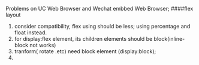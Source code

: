 Problems on UC Web Browser and Wechat embbed Web Browser;
####flex layout
1.  consider compatibility, flex using should be less; using percentage and float instead.
2.  for display:flex element,  its children elements should be block(inline-block not works)
3.  tranform( rotate .etc) need block element (display:block);
4.  <template> elements not work;